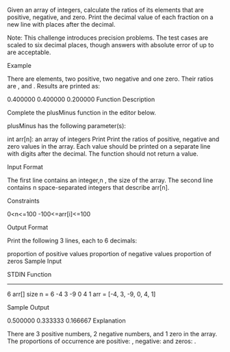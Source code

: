 Given an array of integers, calculate the ratios of its elements that are positive, negative, and zero. Print the decimal value of each fraction on a new line with  places after the decimal.

Note: This challenge introduces precision problems. The test cases are scaled to six decimal places, though answers with absolute error of up to  are acceptable.

Example

There are  elements, two positive, two negative and one zero. Their ratios are ,  and . Results are printed as:

0.400000
0.400000
0.200000
Function Description

Complete the plusMinus function in the editor below.

plusMinus has the following parameter(s):

int arr[n]: an array of integers
Print
Print the ratios of positive, negative and zero values in the array. Each value should be printed on a separate line with  digits after the decimal. The function should not return a value.

Input Format

The first line contains an integer,n , the size of the array.
The second line contains n space-separated integers that describe arr[n].

Constraints

0<n<=100
-100<=arr[i]<=100

Output Format

Print the following 3 lines, each to 6 decimals:

proportion of positive values
proportion of negative values
proportion of zeros
Sample Input

STDIN           Function
-----           --------
6               arr[] size n = 6
-4 3 -9 0 4 1   arr = [-4, 3, -9, 0, 4, 1]

Sample Output

0.500000
0.333333
0.166667
Explanation

There are 3 positive numbers,  2 negative numbers, and  1 zero in the array.
The proportions of occurrence are positive: , negative:  and zeros: .